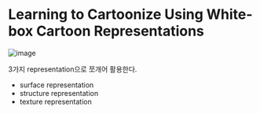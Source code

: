 # Learning to Cartoonize Using White-box Cartoon Representations


![image](https://user-images.githubusercontent.com/71298482/147909527-30cf4d28-5319-4ef9-9d06-c0160652e1de.png)

3가지 representation으로 쪼개어 활용한다.

- surface representation
- structure representation
- texture representation
